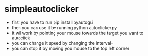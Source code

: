# simpleautoclicker
- first you have to run pip install pyautogui
- then you can use it by running python autoclicker.py
- it wil work by pointing your mouse towards the target you want to autoclick
- you can change it speed by changing the interval=
- you can stop it by moving you mouse to the top left corner
